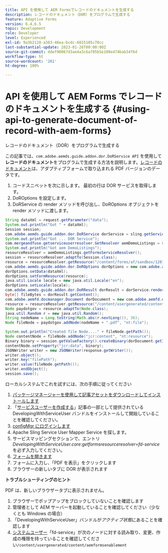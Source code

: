 ```yaml
---
title: API を使用して AEM Formsでレコードのドキュメントを生成する
description: レコードのドキュメント（DOR）をプログラムで生成する
feature: Adaptive Forms
version: 6.4,6.5
topic: Development
role: Developer
level: Experienced
exl-id: 9a3b2128-a383-46ea-bcdc-6015105c70cc
last-substantial-update: 2023-01-26T00:00:00Z
source-git-commit: ddef90067d3ae4a3c6a705b5e109e474bab34f6d
workflow-type: ht
source-wordcount: '261'
ht-degree: 100%

---
```


# API を使用して AEM Forms でレコードのドキュメントを生成する {#using-api-to-generate-document-of-record-with-aem-forms}

レコードのドキュメント（DOR）をプログラムで生成する

この記事では、`com.adobe.aemds.guide.addon.dor.DoRService API` を使用して **レコードのドキュメント**&#x200B;をプログラムで生成する方法を説明します。[レコードのドキュメント](https://experienceleague.adobe.com/docs/experience-manager-65/forms/adaptive-forms-advanced-authoring/generate-document-of-record-for-non-xfa-based-adaptive-forms.html?lang=ja)は、アダプティブフォームで取り込まれる PDF バージョンのデータです。

1. コードスニペットを次に示します。 最初の行は DOR サービスを取得します。
1. DoROptions を設定します。
1. DoRService の render メソッドを呼び出し、DoROptions オブジェクトを render メソッドに渡します。

```java
String dataXml = request.getParameter("data");
System.out.println("Got " + dataXml);
Session session;
com.adobe.aemds.guide.addon.dor.DoRService dorService = sling.getService(com.adobe.aemds.guide.addon.dor.DoRService.class);
System.out.println("Got ... DOR Service");
com.mergeandfuse.getserviceuserresolver.GetResolver aemDemoListings = sling.getService(com.mergeandfuse.getserviceuserresolver.GetResolver.class);
System.out.println("Got aem DemoListings");
resourceResolver = aemDemoListings.getFormsServiceResolver();
session = resourceResolver.adaptTo(Session.class);
resource = resourceResolver.getResource("/content/forms/af/sandbox/1201-borrower-payments");
com.adobe.aemds.guide.addon.dor.DoROptions dorOptions = new com.adobe.aemds.guide.addon.dor.DoROptions();
dorOptions.setData(dataXml);
dorOptions.setFormResource(resource);
java.util.Locale locale = new java.util.Locale("en");
dorOptions.setLocale(locale);
com.adobe.aemds.guide.addon.dor.DoRResult dorResult = dorService.render(dorOptions);
byte[] fileBytes = dorResult.getContent();
com.adobe.aemfd.docmanager.Document dorDocument = new com.adobe.aemfd.docmanager.Document(fileBytes);
resource = resourceResolver.getResource("/content/usergenerated/content/aemformsenablement");
Node paydotgov = resource.adaptTo(Node.class);
java.util.Random r = new java.util.Random();
String nodeName = Long.toString(Math.abs(r.nextLong()), 36);
Node fileNode = paydotgov.addNode(nodeName + ".pdf", "nt:file");

System.out.println("Created file Node...." + fileNode.getPath());
Node contentNode = fileNode.addNode("jcr:content", "nt:resource");
Binary binary = session.getValueFactory().createBinary(dorDocument.getInputStream());
contentNode.setProperty("jcr:data", binary);
JSONWriter writer = new JSONWriter(response.getWriter());
writer.object();
writer.key("filePath");
writer.value(fileNode.getPath());
writer.endObject();
session.save();
```

ローカルシステムでこれを試すには、次の手順に従ってください

1. [パッケージマネージャーを使用して記事アセットをダウンロードしてインストールします](assets/dor-with-api.zip)
1. 「[サービスユーザーを作成する](service-user-tutorial-develop.md)」記事の一部として提供されている DevelopingWithServiceUser バンドルをインストールして開始していることを確認してください。
1. [configMgr にログインします](http://localhost:4502/system/console/configMgr)
1. Apache Sling Service User Mapper Service を探します。
1. サービスマッピングセクションで、エントリ _DevelopingWithServiceUser.core:getformsresourceresolver=fd-service_ を必ず入力してください。
1. [フォームを開きます](http://localhost:4502/content/dam/formsanddocuments/sandbox/1201-borrower-payments/jcr:content?wcmmode=disabled)
1. フォームに入力し、「PDF を表示」をクリックします
1. ブラウザーの新しいタブに DOR が表示されます


**トラブルシューティングのヒント**

PDF は、新しいブラウザータブに表示されません。

1. ブラウザーでポップアップをブロックしていないことを確認します
1. 管理者として AEM サーバーを起動していることを確認してください（少なくとも Windows の場合）
1. 「DevelopingWithServiceUser」バンドルが&#x200B;*アクティブ状態*&#x200B;にあることを確認します
1. [システムユーザー](http://localhost:4502/useradmin)「fd-service」が次のノードに対する読み取り、変更、作成の権限を持っていることを確認してください`/content/usergenerated/content/aemformsenablement`

